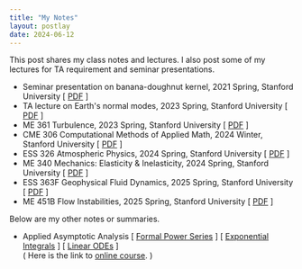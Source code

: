 ```yaml
---
title: "My Notes"
layout: postlay
date: 2024-06-12
---
```


<p>This post shares my class notes and lectures. I also post some of my lectures for TA requirement and seminar presentations.</p>

<ul>
  <li>Seminar presentation on banana-doughnut kernel, 2021 Spring, Stanford University
  [ <a href="{{ site.url }}{{ site.baseurl }}/_data/files/Notes/Kernel.pdf" target="_blank">PDF</a> ]</li>
  <li>TA lecture on Earth's normal modes, 2023 Spring, Stanford University
  [ <a href="{{ site.url }}{{ site.baseurl }}/_data/files/Notes/GP238_S23_Modes.pdf" target="_blank">PDF</a> ]</li>
  <li>ME 361 Turbulence, 2023 Spring, Stanford University
  [ <a href="{{ site.url }}{{ site.baseurl }}/_data/files/Notes/ME361_S23.pdf" target="_blank">PDF</a> ]</li>
  <li>CME 306 Computational Methods of Applied Math, 2024 Winter, Stanford University
  [ <a href="{{ site.url }}{{ site.baseurl }}/_data/files/Notes/CME306_W24.pdf" target="_blank">PDF</a> ]</li>
  <li>ESS 326 Atmospheric Physics, 2024 Spring, Stanford University
  [ <a href="{{ site.url }}{{ site.baseurl }}/_data/files/Notes/ESS326_S24.pdf" target="_blank">PDF</a> ]</li>
  <li>ME 340 Mechanics: Elasticity & Inelasticity, 2024 Spring, Stanford University
  [ <a href="{{ site.url }}{{ site.baseurl }}/_data/files/Notes/ME340_S24.pdf" target="_blank">PDF</a> ]</li>
  <li>ESS 363F Geophysical Fluid Dynamics, 2025 Spring, Stanford University
  [ <a href="{{ site.url }}{{ site.baseurl }}/_data/files/Notes/ESS363F_S25.pdf" target="_blank">PDF</a> ]</li>
  <li>ME 451B Flow Instabilities, 2025 Spring, Stanford University
  [ <a href="{{ site.url }}{{ site.baseurl }}/_data/files/Notes/ME451B_S25.pdf" target="_blank">PDF</a> ]</li>
</ul>

<p>Below are my other notes or summaries.</p>

<ul>
  <li>Applied Asymptotic Analysis
  [ <a href="{{ site.url }}{{ site.baseurl }}/_data/files/Notes/Asympt_1.pdf" target="_blank">Formal Power Series</a> ]
  [ <a href="{{ site.url }}{{ site.baseurl }}/_data/files/Notes/Asympt_2.pdf" target="_blank">Exponential Integrals</a> ]
  [ <a href="{{ site.url }}{{ site.baseurl }}/_data/files/Notes/Asympt_3.pdf" target="_blank">Linear ODEs</a> ] <br/>
  ( Here is the link to <a href="https://www.bilibili.com/video/BV1su4y1F7qd/?share_source=copy_web" target="_blank">online course</a>. )
  </li>
</ul>